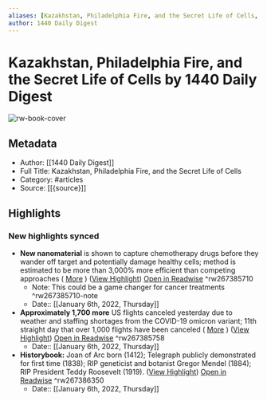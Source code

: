 ```yaml
---
aliases: [Kazakhstan, Philadelphia Fire, and the Secret Life of Cells, Kazakhstan, Philadelphia Fire, and the Secret Life of Cells]
author: 1440 Daily Digest
---
```

# Kazakhstan, Philadelphia Fire, and the Secret Life of Cells by 1440 Daily Digest

![rw-book-cover](https://readwise-assets.s3.amazonaws.com/static/images/article4.6bc1851654a0.png)

## Metadata
- Author: [[1440 Daily Digest]]
- Full Title: Kazakhstan, Philadelphia Fire, and the Secret Life of Cells
- Category: #articles
- Source: [[{source}]]

## Highlights
### New highlights synced
- **New nanomaterial** is shown to capture chemotherapy drugs before they wander off target and potentially damage healthy cells; method is estimated to be more than 3,000% more efficient than competing approaches ( [More](https://news.join1440.com/t/j-l-ztjdhtd-ittkujhhyk-yu/) ) ([View Highlight](https://read.readwise.io/read/01frqtdbkfsztakp6evvb1053m)) [Open in Readwise](https://readwise.io/open/267385710) ^rw267385710
    - Note: This could be a game changer for cancer treatments ^rw267385710-note
    - Date:: [[January 6th, 2022, Thursday]]
- **Approximately 1,700 more** US flights canceled yesterday due to weather and staffing shortages from the COVID-19 omicron variant; 11th straight day that over 1,000 flights have been canceled ( [More](https://news.join1440.com/t/j-l-ztjdhtd-ittkujhhyk-jt/) ) ([View Highlight](https://read.readwise.io/read/01frqtetw7zb566pt4m6rhvep6)) [Open in Readwise](https://readwise.io/open/267385758) ^rw267385758
    - Date:: [[January 6th, 2022, Thursday]]
- **Historybook:** Joan of Arc born (1412); Telegraph publicly demonstrated for first time (1838); RIP geneticist and botanist Gregor Mendel (1884); RIP President Teddy Roosevelt (1919). ([View Highlight](https://read.readwise.io/read/01frqtm9n7p4dxp654r9krf5f0)) [Open in Readwise](https://readwise.io/open/267386350) ^rw267386350
    - Date:: [[January 6th, 2022, Thursday]]
